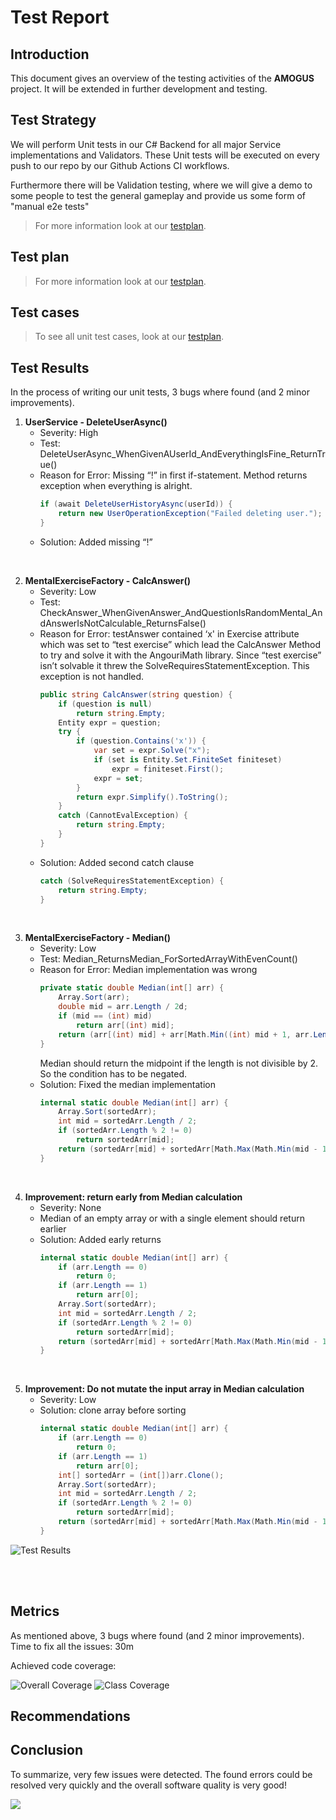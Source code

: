 
# Test Report

## Introduction
This document gives an overview of the testing activities of the __AMOGUS__ project. It will be extended in further development and testing.

## Test Strategy
We will perform Unit tests in our C# Backend for all major Service implementations and Validators.
These Unit tests will be executed on every push to our repo by our Github Actions CI workflows.

Furthermore there will be Validation testing, where we will give a demo to some people to test the general gameplay and provide us some form of "manual e2e tests"

> For more information look at our [testplan](https://cumgroup.github.io/AMOGUS/Developer%20Docs/4.%20Testing/Testplan/).

## Test plan
> For more information look at our [testplan](https://cumgroup.github.io/AMOGUS/Developer%20Docs/4.%20Testing/Testplan/).

## Test cases
> To see all unit test cases, look at our [testplan](https://cumgroup.github.io/AMOGUS/Developer%20Docs/4.%20Testing/Testplan/).

## Test Results
In the process of writing our unit tests, 3 bugs where found (and 2 minor improvements).

1. **UserService - DeleteUserAsync()** <br>
    - Severity: High 
    - Test: DeleteUserAsync_WhenGivenAUserId_AndEverythingIsFine_ReturnTrue()
    - Reason for Error:
    Missing “!” in first if-statement. Method returns exception when everything is alright.
        ```csharp
        if (await DeleteUserHistoryAsync(userId)) {
            return new UserOperationException("Failed deleting user.");
        }
        ```
    - Solution: Added missing “!”

<br>

2. **MentalExerciseFactory - CalcAnswer()**
    - Severity: Low 
    - Test: CheckAnswer_WhenGivenAnswer_AndQuestionIsRandomMental_AndAnswerIsNotCalculable_ReturnsFalse()
    - Reason for Error: testAnswer contained ‘x' in Exercise attribute which was set to “test exercise” which lead the CalcAnswer Method to try and solve it with the AngouriMath library. Since “test exercise” isn’t solvable it threw the SolveRequiresStatementException. This exception is not handled.
        ```csharp
        public string CalcAnswer(string question) {
            if (question is null)
                return string.Empty;
            Entity expr = question;
            try {
                if (question.Contains('x')) {
                    var set = expr.Solve("x");
                    if (set is Entity.Set.FiniteSet finiteset)
                        expr = finiteset.First();
                    expr = set;
                }
                return expr.Simplify().ToString();
            }
            catch (CannotEvalException) {
                return string.Empty;
            }
        }
        ```
    - Solution: Added second catch clause
        ```csharp
        catch (SolveRequiresStatementException) {
            return string.Empty;
        }
        ```

<br>

3. **MentalExerciseFactory - Median()**
    - Severity: Low
    - Test: Median_ReturnsMedian_ForSortedArrayWithEvenCount()
    - Reason for Error: Median implementation was wrong
        ```csharp
        private static double Median(int[] arr) {
            Array.Sort(arr);
            double mid = arr.Length / 2d;
            if (mid == (int) mid)
                return arr[(int) mid];
            return (arr[(int) mid] + arr[Math.Min((int) mid + 1, arr.Length - 1)]) / 2d;
        }
        ```
        Median should return the midpoint if the length is not divisible by 2.
        So the condition has to be negated.
    - Solution: Fixed the median implementation
        ```csharp
        internal static double Median(int[] arr) {
            Array.Sort(sortedArr);
            int mid = sortedArr.Length / 2;
            if (sortedArr.Length % 2 != 0)
                return sortedArr[mid];
            return (sortedArr[mid] + sortedArr[Math.Max(Math.Min(mid - 1, sortedArr.Length - 1), 0)]) / 2d;
        }
        ```

<br>

4. **Improvement: return early from Median calculation**
    - Severity: None
    - Median of an empty array or with a single element should return earlier
    - Solution: Added early returns
        ```csharp
        internal static double Median(int[] arr) {
            if (arr.Length == 0)
                return 0;
            if (arr.Length == 1)
                return arr[0];
            Array.Sort(sortedArr);
            int mid = sortedArr.Length / 2;
            if (sortedArr.Length % 2 != 0)
                return sortedArr[mid];
            return (sortedArr[mid] + sortedArr[Math.Max(Math.Min(mid - 1, sortedArr.Length - 1), 0)]) / 2d;
        }
        ```

<br>

5. **Improvement: Do not mutate the input array in Median calculation**
    - Severity: Low 
    - Solution: clone array before sorting
        ```csharp
        internal static double Median(int[] arr) {
            if (arr.Length == 0)
                return 0;
            if (arr.Length == 1)
                return arr[0];
            int[] sortedArr = (int[])arr.Clone();
            Array.Sort(sortedArr);
            int mid = sortedArr.Length / 2;
            if (sortedArr.Length % 2 != 0)
                return sortedArr[mid];
            return (sortedArr[mid] + sortedArr[Math.Max(Math.Min(mid - 1, sortedArr.Length - 1), 0)]) / 2d;
        }
        ```

![Test Results](../../assets/images/metrics/testing/tests.png)

<br>
<br>


## Metrics
As mentioned above, 3 bugs where found (and 2 minor improvements).<br>
Time to fix all the issues: 30m

Achieved code coverage:

![Overall Coverage](../../assets/images/metrics/testing/metrics1.png)
![Class Coverage](../../assets/images/metrics/testing/metrics2.png)

## Recommendations


## Conclusion
To summarize, very few issues were detected. The found errors could be resolved very quickly and the overall software quality is very good!

![](../../assets/images/metrics/testing/obama.jpg)